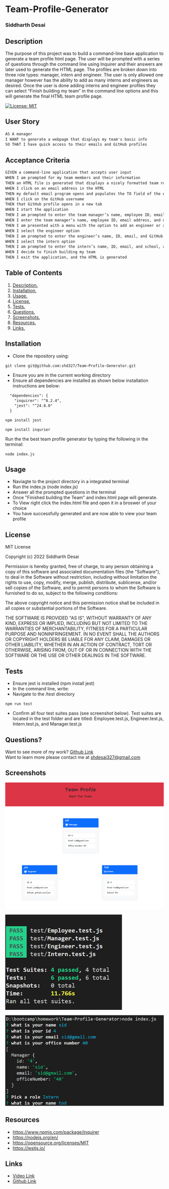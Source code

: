 # Team-Profile-Generator
### Siddharth Desai

## Description

The purpose of this project was to build a command-line base application to generate a team profile html page. The user will be prompted with a series of questions through the command line using Inquirer and their answers are later used to generate the HTML page. The profiles are broken down into three role types: manager, intern and engineer. The user is only allowed one manager however has the ability to add as many interns and engineers as desired. Once the user is done adding interns and engineer profiles they can select “Finish building my team” in the command line options and this will generate the final HTML team profile page.

[![License: MIT](https://img.shields.io/badge/License-MIT-yellow.svg)](https://opensource.org/licenses/MIT)

## User Story

```md
AS A manager
I WANT to generate a webpage that displays my team's basic info
SO THAT I have quick access to their emails and GitHub profiles
```

## Acceptance Criteria

```md
GIVEN a command-line application that accepts user input
WHEN I am prompted for my team members and their information
THEN an HTML file is generated that displays a nicely formatted team roster based on user input
WHEN I click on an email address in the HTML
THEN my default email program opens and populates the TO field of the email with the address
WHEN I click on the GitHub username
THEN that GitHub profile opens in a new tab
WHEN I start the application
THEN I am prompted to enter the team manager’s name, employee ID, email address, and office number
WHEN I enter the team manager’s name, employee ID, email address, and office number
THEN I am presented with a menu with the option to add an engineer or an intern or to finish building my team
WHEN I select the engineer option
THEN I am prompted to enter the engineer’s name, ID, email, and GitHub username, and I am taken back to the menu
WHEN I select the intern option
THEN I am prompted to enter the intern’s name, ID, email, and school, and I am taken back to the menu
WHEN I decide to finish building my team
THEN I exit the application, and the HTML is generated
```

## Table of Contents
1. [ Description. ](#description)
2. [ Installation. ](#installation)
3. [ Usage. ](#usage)
4. [ License. ](#license)
6. [ Tests. ](#tests)
7. [ Questions. ](#questions)
8. [ Screenshots. ](#screenshots)
9. [ Resources. ](#resources)
10. [ Links. ](#links)



## Installation
* Clone the repository using:
```
git clone git@github.com:shd327/Team-Profile-Generator.git
```
* Ensure you are in the current working directory
* Ensure all dependencies are installed as shown below installation instructions are below:
```
  "dependencies": {
    "inquirer": "^8.2.4",
    "jest": "^24.8.0"
  }

```
```
npm install jest
```
```
npm install inqurier
```

Run the the best team profile generator by typing the following in the terminal:
```
node index.js
```

## Usage
* Naviagte to the project directory in a integrated terminal
* Run the index.js (node index.js)
* Answer all the prompted questions in the terminal 
* Once "Finished building the Team" and index.html page will generate.
* To View right click the index.html file and open it in a broswer of your choice
* You have successfully generated and are now able to view your team profile

## License
MIT License

Copyright (c) 2022 Siddharth Desai

Permission is hereby granted, free of charge, to any person obtaining a copy
of this software and associated documentation files (the "Software"), to deal
in the Software without restriction, including without limitation the rights
to use, copy, modify, merge, publish, distribute, sublicense, and/or sell
copies of the Software, and to permit persons to whom the Software is
furnished to do so, subject to the following conditions:

The above copyright notice and this permission notice shall be included in all
copies or substantial portions of the Software.

THE SOFTWARE IS PROVIDED "AS IS", WITHOUT WARRANTY OF ANY KIND, EXPRESS OR
IMPLIED, INCLUDING BUT NOT LIMITED TO THE WARRANTIES OF MERCHANTABILITY,
FITNESS FOR A PARTICULAR PURPOSE AND NONINFRINGEMENT. IN NO EVENT SHALL THE
AUTHORS OR COPYRIGHT HOLDERS BE LIABLE FOR ANY CLAIM, DAMAGES OR OTHER
LIABILITY, WHETHER IN AN ACTION OF CONTRACT, TORT OR OTHERWISE, ARISING FROM,
OUT OF OR IN CONNECTION WITH THE SOFTWARE OR THE USE OR OTHER DEALINGS IN THE
SOFTWARE.

## Tests
* Ensure jest is installed (npm install jest)
* In the command line, write:
* Navigate to the /test directory
```
npm run test
```
* Confirm all four test suites pass (see screenshot below). Test suites are located in the test folder and are titled: Employee.test.js, Engineer.test.js, Intern.test.js, and Manager.test.js

## Questions?
Want to see more of my work? [Github Link](https://github.com/shd327)
<br/>
Want to learn more please contact me at shdesai327@gmail.com

## Screenshots
![](Assets/html.PNG)

![](Assets/test.PNG)

![](Assets/inquirer.PNG)


## Resources
* https://www.npmjs.com/package/inquirer
* https://nodejs.org/en/
* https://opensource.org/licenses/MIT
* https://jestjs.io/

## Links
* [Video Link](https://drive.google.com/file/d/1P2nsGH4u6cVzVDSij4j_3Xr1-OAm9zXw/view?usp=share_link)
* [Github Link](https://github.com/shd327/Team-Profile-Generator)

